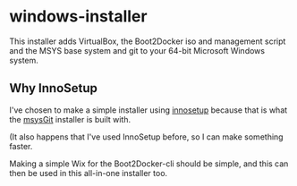 windows-installer
=================

This installer adds VirtualBox, the Boot2Docker iso and management script and the
MSYS base system and git to your 64-bit Microsoft Windows system.


Why InnoSetup
-------------

I've chosen to make a simple installer using [innosetup](http://www.jrsoftware.org/)
because that is what the [msysGit](http://git-scm.org) installer is built with.

(It also happens that I've used InnoSetup before, so I can make something faster.

Making a simple Wix for the Boot2Docker-cli should be simple, and this can then be
used in this all-in-one installer too.
